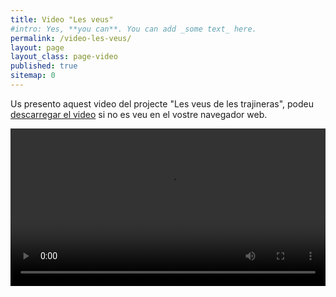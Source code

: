 ```yaml
---
title: Video "Les veus"
#intro: Yes, **you can**. You can add _some text_ here.
permalink: /video-les-veus/
layout: page
layout_class: page-video
published: true
sitemap: 0
---
```

<div class="row">
  <div class="col-12 col-md-8 col-md-offset-2">
    <p>Us presento aquest video del projecte "Les veus de les trajineras", podeu  <a href="https://www.christinaschultz.com/videos/lesveus.mp4">descarregar el video</a> si no es veu en el vostre navegador web.</p>
    <video controls autoplay="autoplay" style="width: 100%; margin-bottom: 4rem;">
      <source src="https://www.christinaschultz.com/videos/lesveus.ogv"  type="video/ogg">
      <source src="https://www.christinaschultz.com/videos/lesveus.mp4"  type="video/mp4">
      <p>Your browser doesn't support HTML5 video. Here is
         a <a href="https://www.christinaschultz.com/videos/lesveus.mp4">link to the video</a> instead. This video has copyrights and it's forbidden to be used without proper permission from the author.</p>
    </video>

  </div>
</div>
